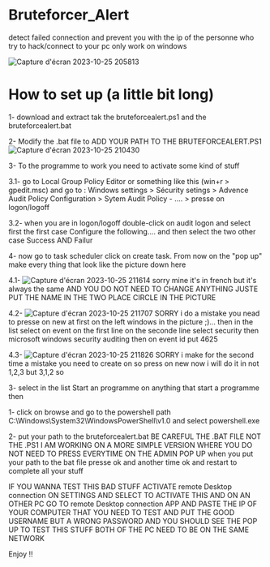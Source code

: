 # Bruteforcer_Alert
detect failed connection and prevent you with the ip of the personne who try to hack/connect to your pc only work on windows



![Capture d'écran 2023-10-25 205813](https://github.com/Yudaol/Bruteforcer_Alert/assets/92973701/3e607aa6-547b-4b40-9066-1641330c7e6b)


# How to set up (a little bit long)

1- download and extract tak the bruteforcealert.ps1 and the bruteforcealert.bat



2- Modify the .bat file to ADD YOUR PATH TO THE BRUTEFORCEALERT.PS1
![Capture d'écran 2023-10-25 210430](https://github.com/Yudaol/Bruteforcer_Alert/assets/92973701/af9555da-e4f2-49fb-b71e-4dd9ba65c87c)



3- To the programme to work you need to activate some kind of stuff 

3.1- go to Local Group Policy Editor or something like this (win+r > gpedit.msc) and go to : Windows settings > Sécurity setings > Advence Audit Policy Configuration > Sytem Audit Policy - .... > presse on logon/logoff

3.2- when you are in logon/logoff double-click on audit logon and select first the first case Configure the following.... and then select the two other case Success AND Failur



4- now go to task scheduler click on create task. From now on the "pop up" make every thing that look like the picture down here

4.1-
![Capture d'écran 2023-10-25 211614](https://github.com/Yudaol/Bruteforcer_Alert/assets/92973701/7580eb5d-8c6d-4fde-ab41-66a37fad0824)
sorry mine it's in french but it's always the same 
AND YOU DO NOT NEED TO CHANGE ANYTHING JUSTE PUT THE NAME IN THE TWO PLACE CIRCLE IN THE PICTURE

4.2-
![Capture d'écran 2023-10-25 211707](https://github.com/Yudaol/Bruteforcer_Alert/assets/92973701/b9d15676-7fb1-4cb3-8952-1be568cb1c21)
SORRY i do a mistake you nead to presse on new at first on the left windows in the picture ;)... 
then in the list select on event on the first line on the seconde line select security then microsoft windows security auditing then on event id put 4625

4.3-
![Capture d'écran 2023-10-25 211826](https://github.com/Yudaol/Bruteforcer_Alert/assets/92973701/d1403dbe-8b8d-43f3-adad-cb19d43ce1bf)
SORRY i make for the second time a mistake you need to create on so press on new now i will do it in not 1,2,3 but 3,1,2
so 

3- select in the list Start an programme on anything that start a programme then 

1- click on browse and go to the powershell path C:\Windows\System32\WindowsPowerShell\v1.0 and select powershell.exe

2- put your path to the bruteforcealert.bat BE CAREFUL THE .BAT FILE NOT THE .PS1 I AM WORKING ON A MORE SIMPLE VERSION WHERE YOU DO NOT NEED TO PRESS EVERYTIME ON THE ADMIN POP UP when you put your path to the bat file presse ok and another time ok and restart to complete all your stuff

IF YOU WANNA TEST THIS BAD STUFF ACTIVATE remote Desktop connection ON SETTINGS AND SELECT TO ACTIVATE THIS AND ON AN OTHER PC GO TO remote Desktop connection APP AND PASTE THE IP OF YOUR COMPUTER THAT YOU NEED TO TEST AND PUT THE GOOD USERNAME BUT A WRONG PASSWORD AND YOU SHOULD SEE THE POP UP 
TO TEST THIS STUFF BOTH OF THE PC NEED TO BE ON THE SAME NETWORK

Enjoy !!
 
